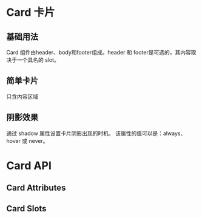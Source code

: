 <script setup>
import Basic from '../examples/card/Basic.vue'
import Simple from '../examples/card/Simple.vue'
import Shadow from '../examples/card/Shadow.vue'
import Attributes from '../examples/card/Attributes.vue'
import Slots from '../examples/card/Slots.vue'

</script>

# Card 卡片

## 基础用法
Card 组件由header、body和footer组成。header 和 footer是可选的，其内容取决于一个具名的 slot。
<Basic/>

## 简单卡片
只含内容区域
<Simple/>

## 阴影效果
通过 shadow 属性设置卡片阴影出现的时机。 该属性的值可以是：always、hover 或 never。
<Shadow/>

# Card API
## Card Attributes
<Attributes/>

## Card Slots
<Slots/>

<style module>
</style>
